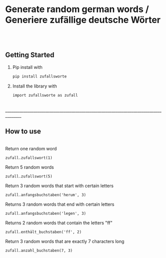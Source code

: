 # Generate random german words / Generiere zufällige deutsche Wörter

<br> 
<br> 

<!-- GETTING STARTED -->
## Getting Started


1. Pip install with
   ```sh
   pip install zufallsworte
   ```

2. Install the library with
   ```sh
   import zufallsworte as zufall
   ```
   
<br>
______________________________________________________________________________________
<br>  
   
<!-- How to use -->
## How to use
   
  <br>
Return one random word

    zufall.zufallswort(1)


Return 5 random words 
 
    zufall.zufallswort(5)

Return 3 random words that start with certain letters 

    zufall.anfangsbuchstaben('herum', 3)

Returns 3 random words that end with certain letters 

    zufall.anfangsbuchstaben('legen', 3)


Returns 2 random words that contain the letters "ff"


    zufall.enthält_buchstaben('ff', 2)

Return 3 random words that are exactly 7 characters long


    zufall.anzahl_buchstaben(7, 3)







